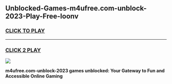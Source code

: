 
## Unblocked-Games-m4ufree.com-unblock-2023-Play-Free-loonv
<h3>
<a href="https://premium76.site?title=m4ufree.com-unblock-2023&ref=23A">CLICK TO PLAY</a></h3>
<hr>

<h3>
<a href="https://premium76.site?title=m4ufree.com-unblock-2023&ref=23A">CLICK 2 PLAY</a>
  
</h3>

<a href="https://premium76.site?title=m4ufree.com-unblock-2023&ref=23A"><img src="https://clearcache.store/games.png"></a>


**m4ufree.com-unblock-2023 games unblocked: Your Gateway to Fun and Accessible Online Gaming**

